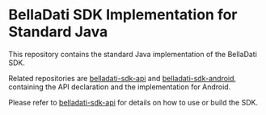 # BellaDati SDK Implementation for Standard Java

This repository contains the standard Java implementation of the BellaDati SDK.

Related repositories are [belladati-sdk-api](https://github.com/BellaDati/belladati-sdk-api/) and [belladati-sdk-android](https://github.com/BellaDati/belladati-sdk-android/), containing the API declaration and the implementation for Android.

Please refer to [belladati-sdk-api](https://github.com/BellaDati/belladati-sdk-api/) for details on how to use or build the SDK.
